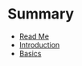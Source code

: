 # Summary

* [Read Me](README.md)
* [Introduction](docs/Introduction.md)
* [Basics](docs/Basics.md)

